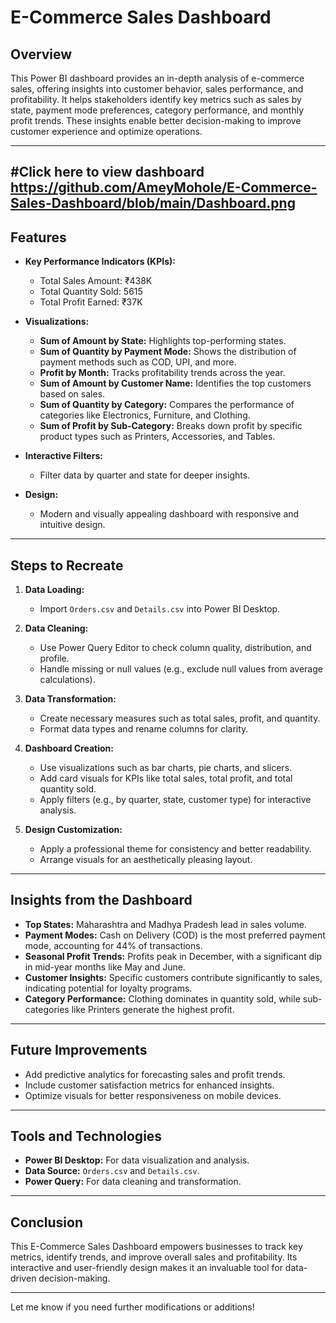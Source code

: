 

# E-Commerce Sales Dashboard

## Overview

This Power BI dashboard provides an in-depth analysis of e-commerce sales, offering insights into customer behavior, sales performance, and profitability. It helps stakeholders identify key metrics such as sales by state, payment mode preferences, category performance, and monthly profit trends. These insights enable better decision-making to improve customer experience and optimize operations.

---
#Click here to view dashboard
https://github.com/AmeyMohole/E-Commerce-Sales-Dashboard/blob/main/Dashboard.png
---

## Features

- **Key Performance Indicators (KPIs):**
  - Total Sales Amount: ₹438K
  - Total Quantity Sold: 5615
  - Total Profit Earned: ₹37K

- **Visualizations:**
  - **Sum of Amount by State:** Highlights top-performing states.
  - **Sum of Quantity by Payment Mode:** Shows the distribution of payment methods such as COD, UPI, and more.
  - **Profit by Month:** Tracks profitability trends across the year.
  - **Sum of Amount by Customer Name:** Identifies the top customers based on sales.
  - **Sum of Quantity by Category:** Compares the performance of categories like Electronics, Furniture, and Clothing.
  - **Sum of Profit by Sub-Category:** Breaks down profit by specific product types such as Printers, Accessories, and Tables.

- **Interactive Filters:**
  - Filter data by quarter and state for deeper insights.

- **Design:** 
  - Modern and visually appealing dashboard with responsive and intuitive design.

---

## Steps to Recreate

1. **Data Loading:**
   - Import `Orders.csv` and `Details.csv` into Power BI Desktop.
   
2. **Data Cleaning:**
   - Use Power Query Editor to check column quality, distribution, and profile.
   - Handle missing or null values (e.g., exclude null values from average calculations).

3. **Data Transformation:**
   - Create necessary measures such as total sales, profit, and quantity.
   - Format data types and rename columns for clarity.

4. **Dashboard Creation:**
   - Use visualizations such as bar charts, pie charts, and slicers.
   - Add card visuals for KPIs like total sales, total profit, and total quantity sold.
   - Apply filters (e.g., by quarter, state, customer type) for interactive analysis.

5. **Design Customization:**
   - Apply a professional theme for consistency and better readability.
   - Arrange visuals for an aesthetically pleasing layout.

---

## Insights from the Dashboard

- **Top States:** Maharashtra and Madhya Pradesh lead in sales volume.
- **Payment Modes:** Cash on Delivery (COD) is the most preferred payment mode, accounting for 44% of transactions.
- **Seasonal Profit Trends:** Profits peak in December, with a significant dip in mid-year months like May and June.
- **Customer Insights:** Specific customers contribute significantly to sales, indicating potential for loyalty programs.
- **Category Performance:** Clothing dominates in quantity sold, while sub-categories like Printers generate the highest profit.

---

## Future Improvements

- Add predictive analytics for forecasting sales and profit trends.
- Include customer satisfaction metrics for enhanced insights.
- Optimize visuals for better responsiveness on mobile devices.

---

## Tools and Technologies

- **Power BI Desktop:** For data visualization and analysis.
- **Data Source:** `Orders.csv` and `Details.csv`.
- **Power Query:** For data cleaning and transformation.

---

## Conclusion

This E-Commerce Sales Dashboard empowers businesses to track key metrics, identify trends, and improve overall sales and profitability. Its interactive and user-friendly design makes it an invaluable tool for data-driven decision-making.

---

Let me know if you need further modifications or additions!
